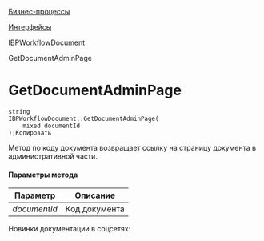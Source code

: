 [Бизнес-процессы](/api_help/bizproc/index.php)

[Интерфейсы](/api_help/bizproc/interface/index.php)

[IBPWorkflowDocument](/api_help/bizproc/interface/IBPWorkflowDocument/index.php)

GetDocumentAdminPage

GetDocumentAdminPage
====================

```
string
IBPWorkflowDocument::GetDocumentAdminPage(
	mixed documentId
);Копировать
```

Метод по коду документа возвращает ссылку на страницу документа в административной части.

#### Параметры метода

| Параметр | Описание |
| --- | --- |
| *documentId* | Код документа |

Новинки документации в соцсетях: